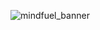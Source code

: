 ![mindfuel_banner](https://user-images.githubusercontent.com/40532253/53837075-8ef21080-3f46-11e9-9569-bcbd3c19b8eb.png)

